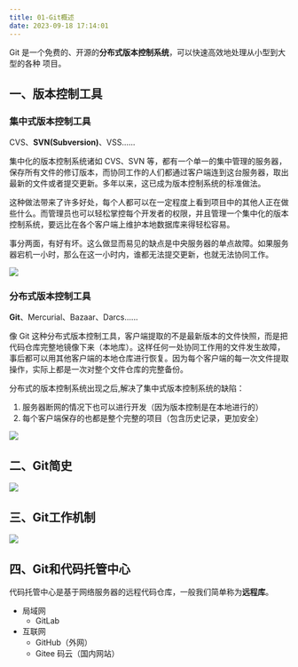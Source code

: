 ```yaml
---
title: 01-Git概述
date: 2023-09-18 17:14:01
---
```


Git 是一个免费的、开源的**分布式版本控制系统**，可以快速高效地处理从小型到大型的各种
项目。

## 一、版本控制工具

### 集中式版本控制工具

CVS、**SVN(Subversion)**、VSS......

集中化的版本控制系统诸如 CVS、SVN 等，都有一个单一的集中管理的服务器，保存所有文件的修订版本，而协同工作的人们都通过客户端连到这台服务器，取出最新的文件或者提交更新。多年以来，这已成为版本控制系统的标准做法。

这种做法带来了许多好处，每个人都可以在一定程度上看到项目中的其他人正在做些什么。而管理员也可以轻松掌控每个开发者的权限，并且管理一个集中化的版本控制系统，要远比在各个客户端上维护本地数据库来得轻松容易。

事分两面，有好有坏。这么做显而易见的缺点是中央服务器的单点故障。如果服务器宕机一小时，那么在这一小时内，谁都无法提交更新，也就无法协同工作。

![](https://lhplanet-1316168555.cos.ap-beijing.myqcloud.com/obsidian/202309190811297.png)

### 分布式版本控制工具

**Git**、Mercurial、Bazaar、Darcs......

像 Git 这种分布式版本控制工具，客户端提取的不是最新版本的文件快照，而是把代码仓库完整地镜像下来（本地库）。这样任何一处协同工作用的文件发生故障，事后都可以用其他客户端的本地仓库进行恢复。因为每个客户端的每一次文件提取操作，实际上都是一次对整个文件仓库的完整备份。

分布式的版本控制系统出现之后,解决了集中式版本控制系统的缺陷：

1. 服务器断网的情况下也可以进行开发（因为版本控制是在本地进行的）
2. 每个客户端保存的也都是整个完整的项目（包含历史记录，更加安全）

![](https://lhplanet-1316168555.cos.ap-beijing.myqcloud.com/obsidian/202309190813386.png)

## 二、Git简史

![](https://lhplanet-1316168555.cos.ap-beijing.myqcloud.com/obsidian/202309190815725.png)

## 三、Git工作机制

![](https://lhplanet-1316168555.cos.ap-beijing.myqcloud.com/obsidian/202309190816449.png)

## 四、Git和代码托管中心

代码托管中心是基于网络服务器的远程代码仓库，一般我们简单称为**远程库**。

- 局域网
  - GitLab
- 互联网
  - GitHub（外网）
  - Gitee 码云（国内网站）
